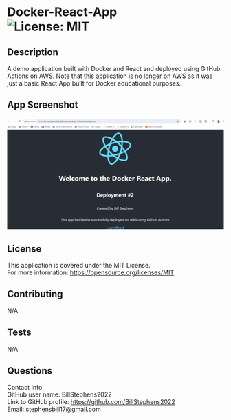# Docker-React-App<br>![License: MIT](https://img.shields.io/badge/License-MIT-yellow.svg)

  ## Description

  A demo application built with Docker and React and deployed using GitHub Actions on AWS. Note that this application is no longer on AWS as it was just a basic React App built for Docker educational purposes.
  
## App Screenshot
![app screenshot](/public/screenshot.png)
  
  ## License
This application is covered under the MIT License.
<br>For more information: https://opensource.org/licenses/MIT
  
  ## Contributing
  N/A
  
  ## Tests
  N/A

  ## Questions
  Contact Info<br>
  GitHub user name: BillStephens2022<br>
  Link to GitHub profile: https://github.com/BillStephens2022<br>
  Email: stephensbill17@gmail.com

